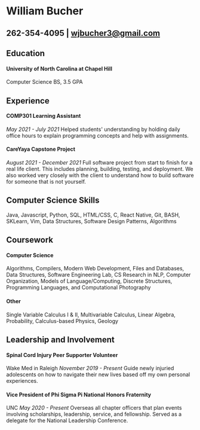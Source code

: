 # William Bucher
## 262-354-4095    |   wjbucher3@gmail.com

## Education 
#### University of North Carolina at Chapel Hill
 Computer Science BS, 3.5 GPA

## Experience
#### COMP301 Learning Assistant
*May 2021 - July 2021*
Helped students' understanding by holding daily office hours to explain programming concepts and help with assignments. 

#### CareYaya Capstone Project
*August 2021 - December 2021*
Full software project from start to finish for a real life client. This includes planning, building, testing, and deployment. We also worked very closely with the client to understand how to build software for someone that is not yourself. 

## Computer Science Skills
Java, Javascript, Python, SQL, HTML/CSS, C, React Native, Git, BASH, SKLearn, Vim, Data Structures, Software Design Patterns, Algorithms 

## Coursework 
#### Computer Science 
Algorithms, Compilers, Modern Web Development, Files and Databases, Data Structures, Software Engineering Lab, CS Research in NLP, Computer Organization, Models of Language/Computing, Discrete Structures, Programming Languages, and Computational Photography

#### Other
Single Variable Calculus I & II, Multivariable Calculus, Linear Algebra, Probability, Calculus-based Physics, Geology

## Leadership and Involvement
#### Spinal Cord Injury Peer Supporter Volunteer
Wake Med in Raleigh
*November 2019 - Present*
Guide newly injuried adolescents on how to navigate their new lives based off my own personal experiences.

#### Vice President of Phi Sigma Pi National Honors Fraternity
UNC
*May 2020 - Present*
Overseas all chapter officers that plan events involving scholarships, leadership, service, and fellowship. Served as a delegate for the National Leadership Conference. 